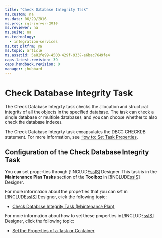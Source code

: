 ```yaml
---
title: "Check Database Integrity Task"
ms.custom: na
ms.date: 06/29/2016
ms.prod: sql-server-2016
ms.reviewer: na
ms.suite: na
ms.technology: 
  - integration-services
ms.tgt_pltfrm: na
ms.topic: article
ms.assetid: 5a82fe99-4503-429f-9337-e6bac7649fe4
caps.latest.revision: 39
caps.handback.revision: 0
manager: jhubbard
---
```

# Check Database Integrity Task
The Check Database Integrity task checks the allocation and structural integrity of all the objects in the specified database. The task can check a single database or multiple databases, and you can choose whether to also check the database indexes.  
  
 The Check Database Integrity task encapsulates the DBCC CHECKDB statement. For more information, see [How to: Set Task Properties](assetId:///2c506167-0b69-49f7-9282-241e411910df).  
  
## Configuration of the Check Database Integrity Task  
 You can set properties through [!INCLUDE[ssIS](../../Topics/TopicNameContainA/tokens/ssIS_md.md)] Designer. This task is in the **Maintenance Plan Tasks** section of the **Toolbox** in [!INCLUDE[ssIS](../../Topics/TopicNameContainA/tokens/ssIS_md.md)] Designer.  
  
 For more information about the properties that you can set in [!INCLUDE[ssIS](../../Topics/TopicNameContainA/tokens/ssIS_md.md)] Designer, click the following topic:  
  
-   [Check Database Integrity Task (Maintenance Plan)](../../Topics/TopicNameNotContainA/Check-Database-Integrity-Task--Maintenance-Plan-.md)  
  
 For more information about how to set these properties in [!INCLUDE[ssIS](../../Topics/TopicNameContainA/tokens/ssIS_md.md)] Designer, click the following topic:  
  
-   [Set the Properties of a Task or Container](../../Topics/TopicNameContainA/Set-the-Properties-of-a-Task-or-Container.md)